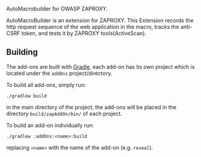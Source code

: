 AutoMacrobuilder for OWASP ZAPROXY.

AutoMacroBuilder is an extension for ZAPROXY. This Extension records the http request sequence of the web application in the macro, tracks the anti-CSRF token, and tests it by ZAPROXY tools(ActiveScan).


## Building

The add-ons are built with [Gradle], each add-on has its own project which is located under the `addOns` project/directory.

To build all add-ons, simply run:

    ./gradlew build

in the main directory of the project, the add-ons will be placed in the directory `build/zapAddOn/bin/` of each project.

To build an add-on individually run:

    ./gradlew :addOns:<name>:build

replacing `<name>` with the name of the add-on (e.g. `reveal`).

[Gradle]: https://gradle.org/
